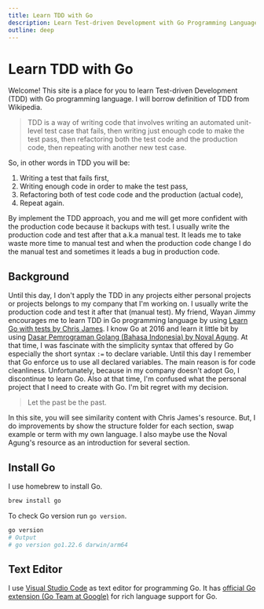 ```yaml
---
title: Learn TDD with Go
description: Learn Test-driven Development with Go Programming Language
outline: deep
---
```


# Learn TDD with Go

Welcome! This site is a place for you to learn Test-driven Development (TDD) with Go programming language. I will borrow definition of TDD from Wikipedia.

> TDD is a way of writing code that involves writing an automated unit-level test case that fails, then writing just enough code to make the test pass, then refactoring both the test code and the production code, then repeating with another new test case.

So, in other words in TDD you will be:

1. Writing a test that fails first,
2. Writing enough code in order to make the test pass,
3. Refactoring both of test code code and the production (actual code),
4. Repeat again.

By implement the TDD approach, you and me will get more confident with the production code because it backups with test. I usually write the production code and test after that a.k.a manual test. It leads me to take waste more time to manual test and when the production code change I do the manual test and sometimes it leads a bug in production code.

## Background

Until this day, I don't apply the TDD in any projects either personal projects or projects belongs to my company that I'm working on. I usually write the production code and test it after that (manual test). My friend, Wayan Jimmy encourages me to learn TDD in Go programming language by using [Learn Go with tests by Chris James](https://quii.gitbook.io/learn-go-with-tests). I know Go at 2016 and learn it little bit by using [Dasar Pemrograman Golang (Bahasa Indonesia) by Noval Agung](https://dasarpemrogramangolang.novalagung.com). At that time, I was fascinate with the simplicity syntax that offered by Go especially the short syntax `:=` to declare variable. Until this day I remember that Go enforce us to use all declared variables. The main reason is for code cleanliness. Unfortunately, because in my company doesn't adopt Go, I discontinue to learn Go. Also at that time, I'm confused what the personal project that I need to create with Go. I'm bit regret with my decision.

> Let the past be the past.

In this site, you will see similarity content with Chris James's resource. But, I do improvements by show the structure folder for each section, swap example or term with my own language. I also maybe use the Noval Agung's resource as an introduction for several section.

## Install Go

I use homebrew to install Go.

```bash
brew install go
```

To check Go version run `go version`.

```bash
go version
# Output
# go version go1.22.6 darwin/arm64
```

## Text Editor

I use [Visual Studio Code](https://code.visualstudio.com) as text editor for programming Go. It has [official Go extension (Go Team at Google)](https://marketplace.visualstudio.com/items?itemName=golang.Go) for rich language support for Go.